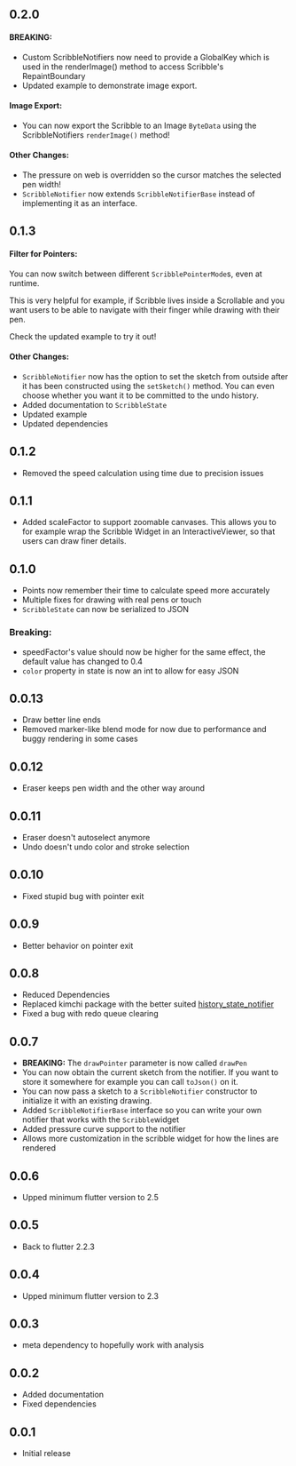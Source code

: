 ## 0.2.0
#### BREAKING:
- Custom ScribbleNotifiers now need to provide a GlobalKey which is used in the renderImage() method to access Scribble's
  RepaintBoundary
- Updated example to demonstrate image export.

#### Image Export:
- You can now export the Scribble to an Image ```ByteData``` using the ScribbleNotifiers ``renderImage()`` method!

#### Other Changes:
- The pressure on web is overridden so the cursor matches the selected pen width!
- ``ScribbleNotifier`` now extends ``ScribbleNotifierBase`` instead of implementing it as an interface.

## 0.1.3
#### Filter for Pointers:
You can now switch between different ``ScribblePointerMode``s, even at runtime.

This is very helpful for example, if Scribble lives inside a Scrollable and you want users to be able to navigate with their finger while drawing with their pen.

Check the updated example to try it out!

#### Other Changes:
* ``ScribbleNotifier`` now has the option to set the sketch from outside after it has been constructed using the ``setSketch()`` method. You can even choose whether you want it to be committed to the undo history.
* Added documentation to ``ScribbleState``
* Updated example
* Updated dependencies

## 0.1.2

* Removed the speed calculation using time due to precision issues

## 0.1.1
* Added scaleFactor to support zoomable canvases. This allows you to for example wrap the Scribble Widget in an
InteractiveViewer, so that users can draw finer details.

## 0.1.0

* Points now remember their time to calculate speed more accurately
* Multiple fixes for drawing with real pens or touch
* ``ScribbleState`` can now be serialized to JSON

### Breaking:

* speedFactor's value should now be higher for the same effect, the default value has changed to 0.4
* ``color`` property in state is now an int to allow for easy JSON
## 0.0.13

* Draw better line ends
* Removed marker-like blend mode for now due to performance and buggy rendering in some cases

## 0.0.12

* Eraser keeps pen width and the other way around

## 0.0.11

* Eraser doesn't autoselect anymore
* Undo doesn't undo color and stroke selection

## 0.0.10

* Fixed stupid bug with pointer exit

## 0.0.9

* Better behavior on pointer exit

## 0.0.8

* Reduced Dependencies
* Replaced kimchi package with the better suited [history_state_notifier](https://pub.dev/packages/history_state_notifier)
* Fixed a bug with redo queue clearing

## 0.0.7

* **BREAKING:** The ``drawPointer`` parameter is now called ``drawPen``
* You can now obtain the current sketch from the notifier.
  If you want to store it somewhere for example you can call ```toJson()``` on it.
* You can now pass a sketch to a ``ScribbleNotifier`` constructor to initialize it with an existing
  drawing.
* Added ``ScribbleNotifierBase`` interface so you can write your own notifier that works with the ``Scribble``widget
* Added pressure curve support to the notifier
* Allows more customization in the scribble widget for how the lines are rendered


## 0.0.6

* Upped minimum flutter version to 2.5

## 0.0.5

* Back to flutter 2.2.3

## 0.0.4

* Upped minimum flutter version to 2.3

## 0.0.3

* meta dependency to hopefully work with analysis

## 0.0.2

* Added documentation
* Fixed dependencies

## 0.0.1

* Initial release

